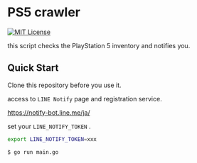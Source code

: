 # PS5 crawler

[![MIT License](http://img.shields.io/badge/license-MIT-blue.svg?style=flat-square)][license]

this script checks the PlayStation 5 inventory and notifies you.


## Quick Start

Clone this repository before you use it.

access to `LINE Notify` page and registration service.

https://notify-bot.line.me/ja/

set your `LINE_NOTIFY_TOKEN` .

```bash
export LINE_NOTIFY_TOKEN=xxx
```

```bash
$ go run main.go
```

[license]: https://github.com/paveg/ps5_crawler/blob/master/LICENSE
